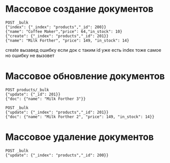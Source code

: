 # Массовое создание документов

~~~
POST _bulk
{"index": {"_index": "products","_id": 200}}
{"name": "Coffee Maker","price": 64,"in_stock": 10}
{"create": {"_index": "products","_id": 201}}
{"name": "Milk Forther", "price": 149, "in_stock": 14}
~~~

create вызавед ошибку если док с таким id уже есть
index тоже самое но ошибку не вызовет

# Массовое обновление документов

~~~
POST products/_bulk
{"update": {"_id": 201}}
{"doc": {"name": "Milk Forther 3"}}
~~~

~~~
POST _bulk
{"update": {"_index": "products","_id": 201}}
{"doc": {"name": "Milk Forther 2", "price": 149, "in_stock": 14}}
~~~


# Массовое удаление документов

~~~
POST _bulk
{"update": {"_index": "products","_id": 200}}
~~~